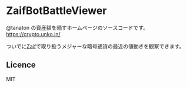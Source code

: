 ZaifBotBattleViewer
====

@tanaton の資産額を晒すホームページのソースコードです。 
https://crypto.unko.in/
 
ついでに[Zaif](https://zaif.jp/)で取り扱うメジャーな暗号通貨の最近の値動きを観察できます。

## Licence
MIT 
